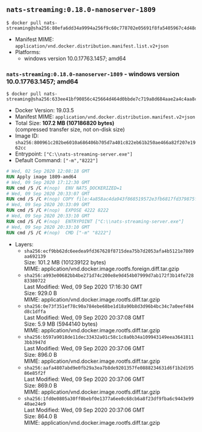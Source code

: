 ## `nats-streaming:0.18.0-nanoserver-1809`

```console
$ docker pull nats-streaming@sha256:80efa6dd34a9994a256f9c60c778702e05691f8fa5405967c4d48d63d64e734f
```

-	Manifest MIME: `application/vnd.docker.distribution.manifest.list.v2+json`
-	Platforms:
	-	windows version 10.0.17763.1457; amd64

### `nats-streaming:0.18.0-nanoserver-1809` - windows version 10.0.17763.1457; amd64

```console
$ docker pull nats-streaming@sha256:633ee41bf90856c425664d464d0bbde7c719a8d684aae2a4c4aa8c688b273c2f
```

-	Docker Version: 19.03.5
-	Manifest MIME: `application/vnd.docker.distribution.manifest.v2+json`
-	Total Size: **107.2 MB (107186820 bytes)**  
	(compressed transfer size, not on-disk size)
-	Image ID: `sha256:800961c202be6010a686406b705d7a401c822eb61b250ae466a82f207e1962cc`
-	Entrypoint: `["C:\\nats-streaming-server.exe"]`
-	Default Command: `["-m","8222"]`

```dockerfile
# Wed, 02 Sep 2020 12:08:18 GMT
RUN Apply image 1809-amd64
# Wed, 09 Sep 2020 17:12:30 GMT
RUN cmd /S /C #(nop)  ENV NATS_DOCKERIZED=1
# Wed, 09 Sep 2020 20:33:07 GMT
RUN cmd /S /C #(nop) COPY file:4a858ac4da943f868519572e3fb6817fd379875f2bff0bcb5f03c5bdddc496a8 in C:\nats-streaming-server.exe 
# Wed, 09 Sep 2020 20:33:09 GMT
RUN cmd /S /C #(nop)  EXPOSE 4222 8222
# Wed, 09 Sep 2020 20:33:10 GMT
RUN cmd /S /C #(nop)  ENTRYPOINT ["C:\\nats-streaming-server.exe"]
# Wed, 09 Sep 2020 20:33:10 GMT
RUN cmd /S /C #(nop)  CMD ["-m" "8222"]
```

-	Layers:
	-	`sha256:ecf9bb62dc6eedea9fd367628f8715dea75b7d2053afa4b5121e7809aa692139`  
		Size: 101.2 MB (101239122 bytes)  
		MIME: application/vnd.docker.image.rootfs.foreign.diff.tar.gzip
	-	`sha256:a993e00682bb4be271d74c200e8e9d454b07999d7ab172f3b14fe72883380722`  
		Last Modified: Wed, 09 Sep 2020 17:16:30 GMT  
		Size: 929.0 B  
		MIME: application/vnd.docker.image.rootfs.diff.tar.gzip
	-	`sha256:0e73f351ef78c90a784ebe68be1d18a90b8d3d96b4bc34c7a0eef484d8c1dffa`  
		Last Modified: Wed, 09 Sep 2020 20:37:08 GMT  
		Size: 5.9 MB (5944140 bytes)  
		MIME: application/vnd.docker.image.rootfs.diff.tar.gzip
	-	`sha256:b597a9018de11dec33432a01c58c1c8a0b34a109943149eea36418113bb3947d`  
		Last Modified: Wed, 09 Sep 2020 20:37:06 GMT  
		Size: 896.0 B  
		MIME: application/vnd.docker.image.rootfs.diff.tar.gzip
	-	`sha256:aafa4807abd9e0fb29a3ea7b8de9201357fe0888234631d6f1b2d19586e85f2f`  
		Last Modified: Wed, 09 Sep 2020 20:37:06 GMT  
		Size: 869.0 B  
		MIME: application/vnd.docker.image.rootfs.diff.tar.gzip
	-	`sha256:1fd0e0805a30ff0bebf0e1377a6ee0c68cb6a8f23df9fba6c9443e9940ae24e9`  
		Last Modified: Wed, 09 Sep 2020 20:37:06 GMT  
		Size: 864.0 B  
		MIME: application/vnd.docker.image.rootfs.diff.tar.gzip
